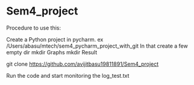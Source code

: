 # Sem4_project

Procedure to use this:

Create a Python project in pycharm.
ex /Users/abasu/mtech/sem4_pycharm_project_with_git
   In that create a few empty dir
   mkdir Graphs
   mkdir Result
   
   git clone https://github.com/avijitbasu19811891/Sem4_project

  Run the code and start monitoring the log_test.txt

